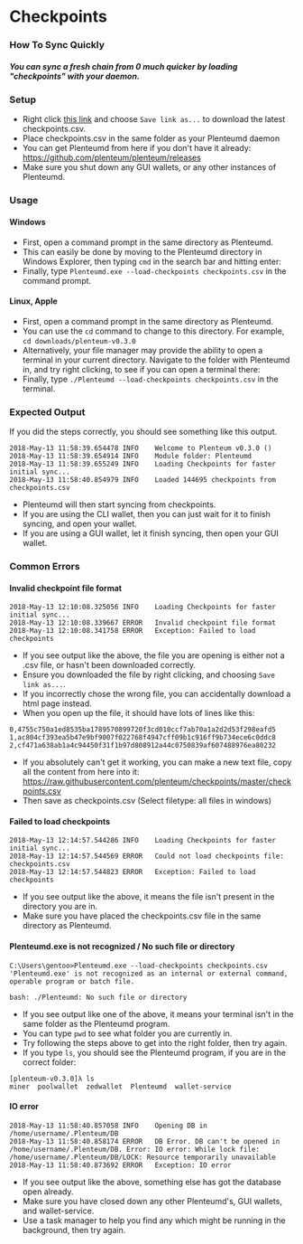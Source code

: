 # Checkpoints
### How To Sync Quickly
##### You can sync a fresh chain from 0 much quicker by loading "checkpoints" with your daemon.

### Setup

- Right click [this link](https://github.com/plenteum/checkpoints/raw/master/checkpoints.csv) and choose `Save link as...` to download the latest checkpoints.csv.
- Place checkpoints.csv in the same folder as your Plenteumd daemon
- You can get Plenteumd from here if you don't have it already: https://github.com/plenteum/plenteum/releases
- Make sure you shut down any GUI wallets, or any other instances of Plenteumd.

### Usage

#### Windows

- First, open a command prompt in the same directory as Plenteumd.
- This can easily be done by moving to the Plenteumd directory in Windows Explorer, then typing `cmd` in the search bar and hitting enter:
- Finally, type `Plenteumd.exe --load-checkpoints checkpoints.csv` in the command prompt.

#### Linux, Apple

- First, open a command prompt in the same directory as Plenteumd.
- You can use the `cd` command to change to this directory. For example, `cd downloads/plenteum-v0.3.0`
- Alternatively, your file manager may provide the ability to open a terminal in your current directory. Navigate to the folder with Plenteumd in, and try right clicking, to see if you can open a terminal there:
- Finally, type `./Plenteumd --load-checkpoints checkpoints.csv` in the terminal.

### Expected Output

If you did the steps correctly, you should see something like this output.

```
2018-May-13 11:58:39.654478 INFO    Welcome to Plenteum v0.3.0 ()
2018-May-13 11:58:39.654914 INFO    Module folder: Plenteumd
2018-May-13 11:58:39.655249 INFO    Loading Checkpoints for faster initial sync...
2018-May-13 11:58:40.854979 INFO    Loaded 144695 checkpoints from checkpoints.csv
```

- Plenteumd will then start syncing from checkpoints.
- If you are using the CLI wallet, then you can just wait for it to finish syncing, and open your wallet.
- If you are using a GUI wallet, let it finish syncing, then open your GUI wallet.

### Common Errors

#### Invalid checkpoint file format

```
2018-May-13 12:10:08.325056 INFO    Loading Checkpoints for faster initial sync...
2018-May-13 12:10:08.339667 ERROR   Invalid checkpoint file format
2018-May-13 12:10:08.341758 ERROR   Exception: Failed to load checkpoints
```

- If you see output like the above, the file you are opening is either not a .csv file, or hasn't been downloaded correctly.
- Ensure you downloaded the file by right clicking, and choosing `Save link as...`.
- If you incorrectly chose the wrong file, you can accidentally  download a html page instead.
- When you open up the file, it should have lots of lines like this:

```
0,4755c750a1ed8535ba1789570899720f3cd010ccf7ab70a1a2d2d53f298eafd5
1,ac804cf393ea5b47e9bf9007f022768f4947cff09b1c916ff9b734ece6c0ddc8
2,cf471a638ab1a4c94450f31f1b97d808912a44c0750839af607488976ea80232
```

- If you absolutely can't get it working, you can make a new text file, copy all the content from here into it: https://raw.githubusercontent.com/plenteum/checkpoints/master/checkpoints.csv
- Then save as checkpoints.csv (Select filetype: all files in windows)

#### Failed to load checkpoints

```
2018-May-13 12:14:57.544286 INFO    Loading Checkpoints for faster initial sync...
2018-May-13 12:14:57.544569 ERROR   Could not load checkpoints file: checkpoints.csv
2018-May-13 12:14:57.544823 ERROR   Exception: Failed to load checkpoints
```

- If you see output like the above, it means the file isn't present in the directory you are in.
- Make sure you have placed the checkpoints.csv file in the same directory as Plenteumd.

#### Plenteumd.exe is not recognized / No such file or directory

```
C:\Users\gentoo>Plenteumd.exe --load-checkpoints checkpoints.csv
'Plenteumd.exe' is not recognized as an internal or external command,
operable program or batch file.
```

`bash: ./Plenteumd: No such file or directory`

- If you see output like one of the above, it means your terminal isn't in the same folder as the Plenteumd program.
- You can type `pwd` to see what folder you are currently in.
- Try following the steps above to get into the right folder, then try again.
- If you type `ls`, you should see the Plenteumd program, if you are in the correct folder:

```
[plenteum-v0.3.0]λ ls
miner  poolwallet  zedwallet  Plenteumd  wallet-service
```

#### IO error

```
2018-May-13 11:58:40.857058 INFO    Opening DB in /home/username/.Plenteum/DB
2018-May-13 11:58:40.858174 ERROR   DB Error. DB can't be opened in /home/username/.Plenteum/DB. Error: IO error: While lock file: /home/username/.Plenteum/DB/LOCK: Resource temporarily unavailable
2018-May-13 11:58:40.873692 ERROR   Exception: IO error
```

- If you see output like the above, something else has got the database open already.
- Make sure you have closed down any other Plenteumd's, GUI wallets, and wallet-service.
- Use a task manager to help you find any which might be running in the background, then try again.

